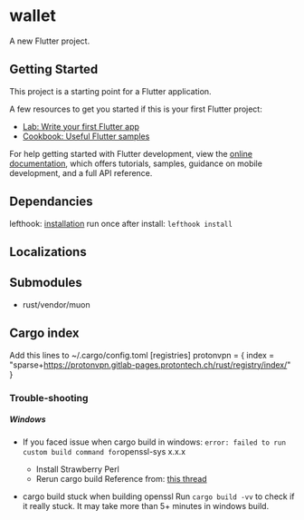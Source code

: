 # wallet

A new Flutter project.

## Getting Started

This project is a starting point for a Flutter application.

A few resources to get you started if this is your first Flutter project:

- [Lab: Write your first Flutter app](https://docs.flutter.dev/get-started/codelab)
- [Cookbook: Useful Flutter samples](https://docs.flutter.dev/cookbook)

For help getting started with Flutter development, view the
[online documentation](https://docs.flutter.dev/), which offers tutorials,
samples, guidance on mobile development, and a full API reference.

## Dependancies

lefthook: [installation](https://github.com/evilmartians/lefthook/blob/master/docs/install.md)
run once after install: `lefthook install`

## Localizations

## Submodules
- rust/vendor/muon


## Cargo index
Add this lines to ~/.cargo/config.toml
[registries]
protonvpn = { index = "sparse+<https://protonvpn.gitlab-pages.protontech.ch/rust/registry/index/>" }

### Trouble-shooting
##### Windows
- If you faced issue when cargo build in windows:
    `
    error: failed to run custom build command for `openssl-sys x.x.x`
    `
    - Install Strawberry Perl
    - Rerun cargo build
    Reference from: [this thread](https://github.com/sfackler/rust-openssl/issues/1086#issuecomment-846160769)

- cargo build stuck when building openssl
    Run `cargo build -vv` to check if it really stuck. It may take more than 5+ minutes in windows build.
